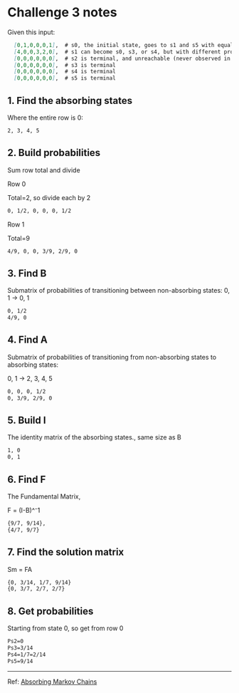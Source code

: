 # Challenge 3 notes
Given this input:

```md
  [0,1,0,0,0,1],  # s0, the initial state, goes to s1 and s5 with equal probability
  [4,0,0,3,2,0],  # s1 can become s0, s3, or s4, but with different probabilities
  [0,0,0,0,0,0],  # s2 is terminal, and unreachable (never observed in practice)
  [0,0,0,0,0,0],  # s3 is terminal
  [0,0,0,0,0,0],  # s4 is terminal
  [0,0,0,0,0,0],  # s5 is terminal
```

## 1. Find the absorbing states

Where the entire row is 0:

```md
2, 3, 4, 5
```


## 2. Build probabilities

Sum row total and divide

Row 0

Total=2, so divide each by 2

```md
0, 1/2, 0, 0, 0, 1/2
```

Row 1

Total=9

```md
4/9, 0, 0, 3/9, 2/9, 0
```

## 3. Find B

Submatrix of probabilities of transitioning between non-absorbing states: 0, 1 → 0, 1

```md
0, 1/2
4/9, 0
```

## 4. Find A

Submatrix of probabilities of transitioning from non-absorbing states to absorbing states:

0, 1 → 2, 3, 4, 5

```md
0, 0, 0, 1/2
0, 3/9, 2/9, 0
```

## 5. Build I

The identity matrix of the absorbing states., same size as B

```md
1, 0
0, 1
```

## 6. Find F

The Fundamental Matrix,

F = (I-B)^⁻1

```md
{9/7, 9/14},
{4/7, 9/7}
```

## 7. Find the solution matrix

Sm = FA

```md
{0, 3/14, 1/7, 9/14}
{0, 3/7, 2/7, 2/7}
```

## 8. Get probabilities

Starting from state 0, so get from row 0

```md
Ps2=0
Ps3=3/14
Ps4=1/7=2/14
Ps5=9/14
```

---
Ref: [Absorbing Markov Chains](https://math.libretexts.org/Bookshelves/Applied_Mathematics/Applied_Finite_Mathematics_(Sekhon_and_Bloom)/10%3A_Markov_Chains/10.04%3A_Absorbing_Markov_Chains)